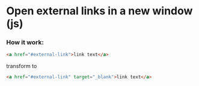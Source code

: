 # Open external links in a new window  (js)

### How it work:
```html
<a href="#external-link">link text</a> 
```
transform to
```html
<a href="#external-link" target="_blank">link text</a>
```